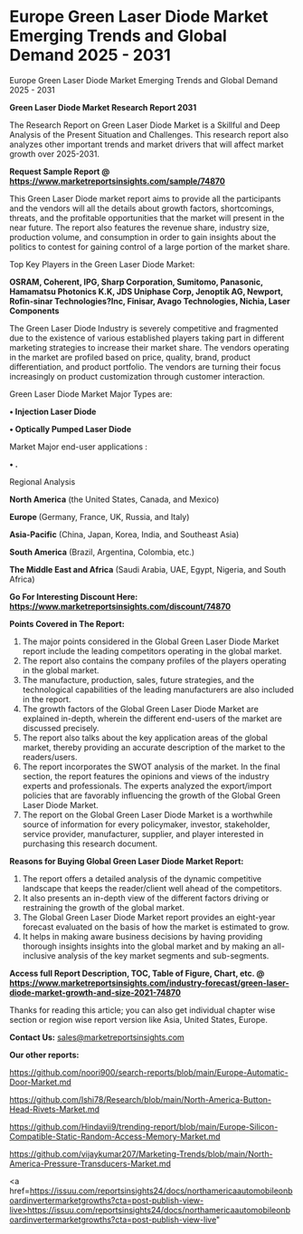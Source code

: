 # Europe Green Laser Diode Market Emerging Trends and Global Demand 2025 - 2031
Europe Green Laser Diode Market Emerging Trends and Global Demand 2025 - 2031

<strong>Green Laser Diode Market Research Report 2031</strong>

The Research Report on Green Laser Diode Market is a Skillful and Deep Analysis of the Present Situation and Challenges. This research report also analyzes other important trends and market drivers that will affect market growth over 2025-2031.

<strong>Request Sample Report @ <a href=https://www.marketreportsinsights.com/sample/74870>https://www.marketreportsinsights.com/sample/74870</a></strong>

This Green Laser Diode market report aims to provide all the participants and the vendors will all the details about growth factors, shortcomings, threats, and the profitable opportunities that the market will present in the near future. The report also features the revenue share, industry size, production volume, and consumption in order to gain insights about the politics to contest for gaining control of a large portion of the market share.

Top Key Players in the Green Laser Diode Market:

<strong>OSRAM, Coherent, IPG, Sharp Corporation, Sumitomo, Panasonic, Hamamatsu Photonics K.K, JDS Uniphase Corp, Jenoptik AG, Newport, Rofin-sinar Technologies?Inc, Finisar, Avago Technologies, Nichia, Laser Components</strong>

The Green Laser Diode Industry is severely competitive and fragmented due to the existence of various established players taking part in different marketing strategies to increase their market share. The vendors operating in the market are profiled based on price, quality, brand, product differentiation, and product portfolio. The vendors are turning their focus increasingly on product customization through customer interaction.

Green Laser Diode Market Major Types are:

<strong>• Injection Laser Diode

• Optically Pumped Laser Diode</strong>

Market Major end-user applications :

<strong>• .</strong>

Regional Analysis

</u><strong><b>North America</b></strong> (the United States, Canada, and Mexico)

<strong><b>Europe </b></strong>(Germany, France, UK, Russia, and Italy)

<strong><b>Asia-Pacific</b></strong> (China, Japan, Korea, India, and Southeast Asia)

<strong><b>South America</b></strong> (Brazil, Argentina, Colombia, etc.)

<strong><b>The Middle East and Africa</b></strong> (Saudi Arabia, UAE, Egypt, Nigeria, and South Africa)

<strong>Go For Interesting Discount Here: <a href=https://www.marketreportsinsights.com/discount/74870>https://www.marketreportsinsights.com/discount/74870</a></strong>

<strong>Points Covered in The Report:</strong>
<ol>
  <li>The major points considered in the Global Green Laser Diode Market report include the leading competitors operating in the global market.</li>
  <li>The report also contains the company profiles of the players operating in the global market.</li>
  <li>The manufacture, production, sales, future strategies, and the technological capabilities of the leading manufacturers are also included in the report.</li>
  <li>The growth factors of the Global Green Laser Diode Market are explained in-depth, wherein the different end-users of the market are discussed precisely.</li>
  <li>The report also talks about the key application areas of the global market, thereby providing an accurate description of the market to the readers/users.</li>
  <li>The report incorporates the SWOT analysis of the market. In the final section, the report features the opinions and views of the industry experts and professionals. The experts analyzed the export/import policies that are favorably influencing the growth of the Global Green Laser Diode Market.</li>
  <li>The report on the Global Green Laser Diode Market is a worthwhile source of information for every policymaker, investor, stakeholder, service provider, manufacturer, supplier, and player interested in purchasing this research document.</li>
</ol>
<strong>Reasons for Buying Global Green Laser Diode Market Report:</strong>

<ol>
  <li>The report offers a detailed analysis of the dynamic competitive landscape that keeps the reader/client well ahead of the competitors.</li>
  <li>It also presents an in-depth view of the different factors driving or restraining the growth of the global market.</li>
  <li>The Global Green Laser Diode Market report provides an eight-year forecast evaluated on the basis of how the market is estimated to grow.</li>
  <li>It helps in making aware business decisions by having providing thorough insights insights into the global market and by making an all-inclusive analysis of the key market segments and sub-segments.</li>
</ol>
<strong>Access full Report Description, TOC, Table of Figure, Chart, etc. @ <a href=https://www.marketreportsinsights.com/industry-forecast/green-laser-diode-market-growth-and-size-2021-74870>https://www.marketreportsinsights.com/industry-forecast/green-laser-diode-market-growth-and-size-2021-74870</a></strong>


Thanks for reading this article; you can also get individual chapter wise section or region wise report version like Asia, United States, Europe.

<strong>Contact Us:</strong>
sales@marketreportsinsights.com

<strong>Our other reports:</strong>

<a href=https://github.com/noori900/search-reports/blob/main/Europe-Automatic-Door-Market.md>https://github.com/noori900/search-reports/blob/main/Europe-Automatic-Door-Market.md</a>

<a href=https://github.com/Ishi78/Research/blob/main/North-America-Button-Head-Rivets-Market.md>https://github.com/Ishi78/Research/blob/main/North-America-Button-Head-Rivets-Market.md</a>

<a href=https://github.com/Hindavii9/trending-report/blob/main/Europe-Silicon-Compatible-Static-Random-Access-Memory-Market.md>https://github.com/Hindavii9/trending-report/blob/main/Europe-Silicon-Compatible-Static-Random-Access-Memory-Market.md</a>

<a href=https://github.com/vijaykumar207/Marketing-Trends/blob/main/North-America-Pressure-Transducers-Market.md>https://github.com/vijaykumar207/Marketing-Trends/blob/main/North-America-Pressure-Transducers-Market.md</a>

<a href=https://issuu.com/reportsinsights24/docs/northamericaautomobileonboardinvertermarketgrowths?cta=post-publish-view-live>https://issuu.com/reportsinsights24/docs/northamericaautomobileonboardinvertermarketgrowths?cta=post-publish-view-live</a>"
